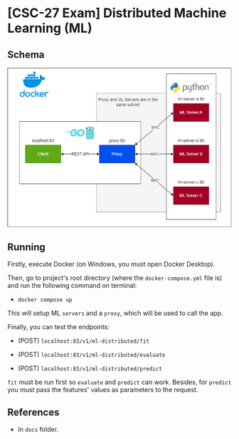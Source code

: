 # [CSC-27 Exam] Distributed Machine Learning (ML)

## Schema

![schema](./docs/schema.png)

## Running

Firstly, execute Docker (on Windows, you must open Docker Desktop).

Then, go to project's root directory (where the `docker-compose.yml` file is) and run the following command on terminal:

- `docker compose up`

This will setup ML `servers` and a `proxy`, which will be used to call the app.

Finally, you can test the endpoints:

- (POST) `localhost:83/v1/ml-distributed/fit` 

- (POST) `localhost:83/v1/ml-distributed/evaluate`

- (POST) `localhost:83/v1/ml-distributed/predict`

`fit` must be run first so `evaluate` and `predict` can work. Besides, for `predict` you must pass the features' values as parameters to the request.

## References

- In `docs` folder.